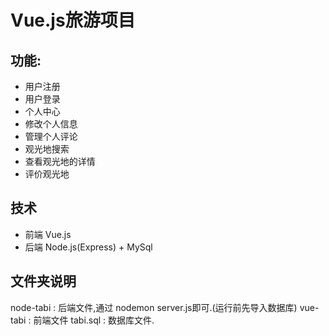 # Vue.js旅游项目
## 功能: 
- 用户注册
- 用户登录
- 个人中心
- 修改个人信息
- 管理个人评论
- 观光地搜索
- 查看观光地的详情
- 评价观光地

## 技术
- 前端 Vue.js
- 后端 Node.js(Express) + MySql

## 文件夹说明
node-tabi : 后端文件,通过 nodemon server.js即可.(运行前先导入数据库)
vue-tabi : 前端文件
tabi.sql : 数据库文件.


